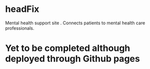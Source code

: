 # headFix
Mental health support site . Connects patients to mental health care professionals.

# Yet to be completed although deployed through Github pages
